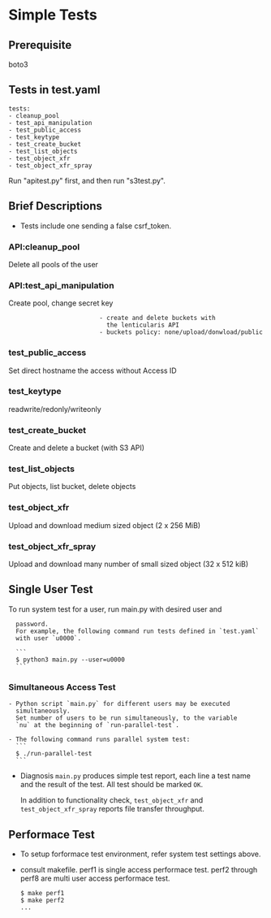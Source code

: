 # Simple Tests

## Prerequisite

boto3


## Tests in test.yaml

```
tests:
- cleanup_pool
- test_api_manipulation
- test_public_access
- test_keytype
- test_create_bucket
- test_list_objects
- test_object_xfr
- test_object_xfr_spray
```

Run "apitest.py" first, and then run "s3test.py".

## Brief Descriptions

* Tests include one sending a false csrf_token.

### API:cleanup_pool

Delete all pools of the user

### API:test_api_manipulation

Create pool, change secret key

                             - create and delete buckets with
                               the lenticularis API
                             - buckets policy: none/upload/donwload/public

### test_public_access

Set direct hostname the access without Access ID

### test_keytype

readwrite/redonly/writeonly

### test_create_bucket

Create and delete a bucket (with S3 API)

### test_list_objects

Put objects, list bucket, delete objects

### test_object_xfr

Upload and download medium sized object (2 x 256 MiB)

### test_object_xfr_spray

Upload and download many number of small sized object (32 x 512 kiB)


## Single User Test

To run system test for a user, run main.py with desired user and

      password.
      For example, the following command run tests defined in `test.yaml`
      with user `u0000`.

      ```
      $ python3 main.py --user=u0000
      ```

### Simultaneous Access Test

    - Python script `main.py` for different users may be executed
      simultaneously.
      Set number of users to be run simultaneously, to the variable
      `nu` at the beginning of `run-parallel-test`.

    - The following command runs parallel system test:
      ```
      $ ./run-parallel-test
      ```

  + Diagnosis
    `main.py` produces simple test report, each line a test name and
    the result of the test.  All test should be marked `OK`.

    In addition to functionality check, `test_object_xfr` and
    `test_object_xfr_spray` reports file transfer throughput.

## Performace Test

  - To setup forformace test environment, refer system test settings above.

  - consult makefile. perf1 is single access performace test.
    perf2 through perf8 are multi user access performace test.
    ```
    $ make perf1
    $ make perf2
    ...

